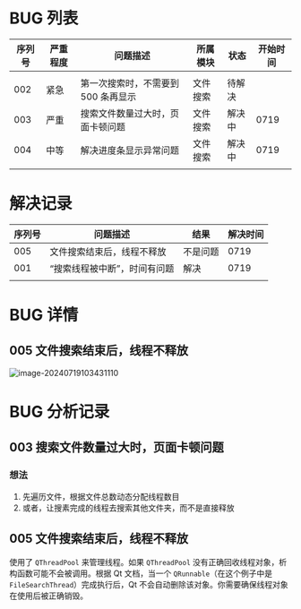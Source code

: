 # BUG 列表

| 序列号 | 严重程度 | 问题描述                            | 所属模块 | 状态   | 开始时间 |
| ------ | -------- | ----------------------------------- | -------- | ------ | -------- |
|        |          |                                     |          |        |          |
| 002    | 紧急     | 第一次搜索时，不需要到 500 条再显示 | 文件搜索 | 待解决 |          |
| 003    | 严重     | 搜索文件数量过大时，页面卡顿问题    | 文件搜索 | 解决中 | 0719     |
| 004    | 中等     | 解决进度条显示异常问题              | 文件搜索 | 解决中 | 0719     |
|        |          |                                     |          |        |          |



# 解决记录

| 序列号 | 问题描述                     | 结果     | 解决时间 |
| ------ | ---------------------------- | -------- | -------- |
| 005    | 文件搜索结束后，线程不释放   | 不是问题 | 0719     |
| 001    | “搜索线程被中断”，时间有问题 | 解决     | 0719     |
|        |                              |          |          |



# BUG 详情

## 005 文件搜索结束后，线程不释放

![image-20240719103431110](https://blog-imges-1313931661.cos.ap-nanjing.myqcloud.com/image-20240719103431110.png)





# BUG 分析记录

## 003 搜索文件数量过大时，页面卡顿问题 

### 想法

1. 先遍历文件，根据文件总数动态分配线程数目
2. 或者，让搜素完成的线程去搜索其他文件夹，而不是直接释放



## 005 文件搜索结束后，线程不释放

使用了 `QThreadPool` 来管理线程。如果 `QThreadPool` 没有正确回收线程对象，析构函数可能不会被调用。根据 Qt 文档，当一个 `QRunnable`（在这个例子中是 `FileSearchThread`）完成执行后，Qt 不会自动删除该对象。你需要确保线程对象在使用后被正确销毁。
